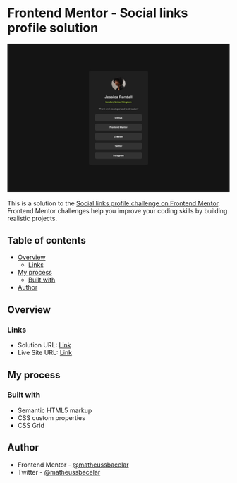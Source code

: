 # Frontend Mentor - Social links profile solution

![Design preview for the Social links profile coding challenge](./design/destkop-design.jpg)

This is a solution to the [Social links profile challenge on Frontend Mentor](https://www.frontendmentor.io/challenges/social-links-profile-UG32l9m6dQ). Frontend Mentor challenges help you improve your coding skills by building realistic projects. 

## Table of contents

- [Overview](#overview)
  - [Links](#links)
- [My process](#my-process)
  - [Built with](#built-with)
- [Author](#author)

## Overview

### Links

- Solution URL: [Link](https://github.com/matheussbacelar/social-links-profile-main.git)
- Live Site URL: [Link](https://matheussbacelar.github.io/social-links-profile-main/)

## My process

### Built with

- Semantic HTML5 markup
- CSS custom properties
- CSS Grid

## Author

- Frontend Mentor - [@matheussbacelar](https://www.frontendmentor.io/profile/matheussbacelar)
- Twitter - [@matheussbacelar](https://www.twitter.com/matheussbacelar)
